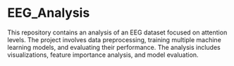 # EEG_Analysis
This repository contains an analysis of an EEG dataset focused on attention levels. The project involves data preprocessing, training multiple machine learning models, and evaluating their performance. The analysis includes visualizations, feature importance analysis, and model evaluation.
